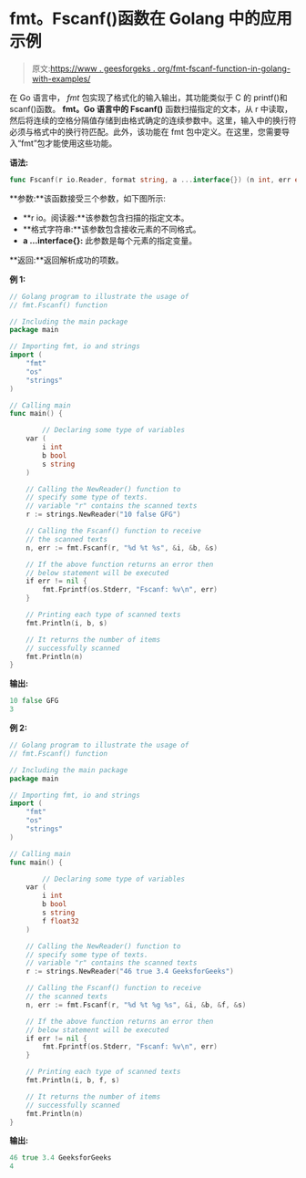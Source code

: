# fmt。Fscanf()函数在 Golang 中的应用示例

> 原文:[https://www . geesforgeks . org/fmt-fscanf-function-in-golang-with-examples/](https://www.geeksforgeeks.org/fmt-fscanf-function-in-golang-with-examples/)

在 Go 语言中， *fmt* 包实现了格式化的输入输出，其功能类似于 C 的 printf()和 scanf()函数。 **fmt。Go 语言中的 Fscanf()** 函数扫描指定的文本，从 r 中读取，然后将连续的空格分隔值存储到由格式确定的连续参数中。这里，输入中的换行符必须与格式中的换行符匹配。此外，该功能在 fmt 包中定义。在这里，您需要导入“fmt”包才能使用这些功能。

**语法:**

```go
func Fscanf(r io.Reader, format string, a ...interface{}) (n int, err error)

```

**参数:**该函数接受三个参数，如下图所示:

*   **r io。阅读器:**该参数包含扫描的指定文本。
*   **格式字符串:**该参数包含接收元素的不同格式。
*   **a …interface{}:** 此参数是每个元素的指定变量。

**返回:**返回解析成功的项数。

**例 1:**

```go
// Golang program to illustrate the usage of
// fmt.Fscanf() function

// Including the main package
package main

// Importing fmt, io and strings
import (
    "fmt"
    "os"
    "strings"
)

// Calling main
func main() {

        // Declaring some type of variables
    var (
        i int
        b bool
        s string
    )

    // Calling the NewReader() function to
    // specify some type of texts.
    // variable "r" contains the scanned texts
    r := strings.NewReader("10 false GFG")

    // Calling the Fscanf() function to receive 
    // the scanned texts
    n, err := fmt.Fscanf(r, "%d %t %s", &i, &b, &s)

    // If the above function returns an error then
    // below statement will be executed
    if err != nil {
        fmt.Fprintf(os.Stderr, "Fscanf: %v\n", err)
    }

    // Printing each type of scanned texts
    fmt.Println(i, b, s)

    // It returns the number of items 
    // successfully scanned
    fmt.Println(n)
}
```

**输出:**

```go
10 false GFG
3

```

**例 2:**

```go
// Golang program to illustrate the usage of
// fmt.Fscanf() function

// Including the main package
package main

// Importing fmt, io and strings
import (
    "fmt"
    "os"
    "strings"
)

// Calling main
func main() {

        // Declaring some type of variables
    var (
        i int
        b bool
        s string
        f float32
    )

    // Calling the NewReader() function to
    // specify some type of texts.
    // variable "r" contains the scanned texts
    r := strings.NewReader("46 true 3.4 GeeksforGeeks")

    // Calling the Fscanf() function to receive 
    // the scanned texts
    n, err := fmt.Fscanf(r, "%d %t %g %s", &i, &b, &f, &s)

    // If the above function returns an error then
    // below statement will be executed
    if err != nil {
        fmt.Fprintf(os.Stderr, "Fscanf: %v\n", err)
    }

    // Printing each type of scanned texts
    fmt.Println(i, b, f, s)

    // It returns the number of items 
    // successfully scanned
    fmt.Println(n)
}
```

**输出:**

```go
46 true 3.4 GeeksforGeeks
4

```